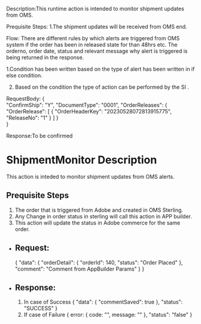 Description:This runtime action is intended to monitor shipment updates from OMS.

Prequisite Steps:
1.The shipment updates will be received from OMS end.



Flow:
There are different rules by which alerts are triggered from OMS system if the order has been in released state for than 48hrs etc.
The orderno, order date, status and relevant message why alert is triggered is being returned in the response. 

1.Condition has been written based on the type of alert has been written in if else condition.

2. Based on the condition the type of action can be performed by the SI .
 


RequestBody: {    
                "ConfirmShip": "Y",
                "DocumentType": "0001",
                "OrderReleases": {
                    "OrderRelease": [
                      {
                        "OrderHeaderKey": "20230528072813915775",
                        "ReleaseNo": "1"
                      }
                    ]
                  }       
            }

Response:To be confirmed


# ShipmentMonitor Description


This action is inteded to monitor shipment updates from OMS alerts. 


## Prequisite Steps

  1. The order that is triggered from Adobe and created in OMS Sterling.
  2. Any Change in order status in sterling will call this action in APP builder.
  3. This action will update the status in Adobe commerce for the same order.

- ## Request: 
  {
  "data": {
    "orderDetail": {
      "orderId": 140,
      "status": "Order Placed"
    },
    "comment": "Comment from AppBuilder Params"
  }
}

- ## Response: 
  1. In case of Success 
      {
        "data": {
          "commentSaved": true
        },
        "status": "SUCCESS"
      }
  2. If case of Failure 
    {
      error: {
        code: "",
        message: ""
      },
      "status": "false"
    }



 







    
